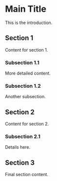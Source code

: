 # Main Title

This is the introduction.

## Section 1

Content for section 1.

### Subsection 1.1

More detailed content.

### Subsection 1.2

Another subsection.

## Section 2

Content for section 2.

### Subsection 2.1

Details here.

## Section 3

Final section content.